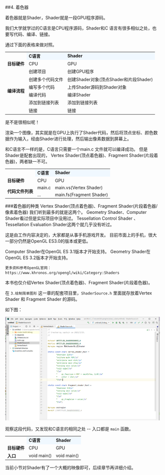 ﻿##4. 着色器

着色器就是Shader，Shader就是一段GPU程序源码。

我们大学就学过的C语言是CPU程序源码，Shader和C 语言有很多相似之处，也要写代码、编译、链接。

通过下面的表格来做对照。

<table>
<tr ><td></td><td bgcolor="AliceBlue"><b>C语言</td><td bgcolor="AliceBlue"><b>Shader</td></tr>
<tr><td><b>目标硬件</td><td>CPU</td><td>GPU</td></tr>
<tr><td rowspan="6"><b>编译流程</td><td>创建项目</td><td>创建GPU程序</td></tr>
<tr><td>创建多个代码文件</td><td>创建Shader对象(顶点Shader和片段Shader) </td></tr>
<tr><td>编写多个代码</td><td>上传Shader源码到Shader对象</td></tr>
<tr><td>编译代码</td><td>编译Shader</td></tr>
<tr><td>添加到链接列表</td><td>添加到链接列表</td></tr>
<tr><td>链接</td><td>链接</td></tr>
</table>

是不是很相似呢！

渲染一个图像，其实就是在GPU上执行了Shader代码，然后将顶点坐标、颜色数据作为输入，经由Shader进行处理，然后输出像素数据到屏幕上。

和C语言不一样的是，C语言只需要一个main.c 文件就可以编译成功。
但是Shader是配套出现的， Vertex Shader(顶点着色器)、Fragment Shader(片段着色器)，两者缺一不可。

<table>
<tr ><td></td><td bgcolor="AliceBlue"><b>C语言</td><td bgcolor="AliceBlue"><b>Shader</td></tr>
<tr><td><b>目标硬件</td><td>CPU</td><td>GPU</td></tr>
<tr><td rowspan="6"><b>代码文件列表</td><td>main.c</td><td>main.vs(Vertex Shader)</td></tr>
<tr><td>...</td><td>main.fs(Fragment Shader)</td></tr>
</table>

###着色器的种类
Vertex Shader(顶点着色器)、Fragment Shader(片段着色器/像素着色器) 我们听到最多的就是这两个。
Geometry Shader、Computer Shader看过但是实际项目中没用过。
Tessellation Control Shader 、Tessellation Evaluation Shader这两个就几乎没有听过。

这是由工作内容决定的，大家都是从事手机游戏开发。
目前市面上的手机，很大一部分仍然是OpenGL ES3.0的版本或更低。

Computer Shader在OpenGL ES 3.1版本才开始支持。
Geometry Shader在OpenGL ES 3.2版本才开始支持。


    更多资料参考OpenGL官网：
    https://www.khronos.org/opengl/wiki/Category:Shaders


本书也仅介绍Vertex Shader(顶点着色器)、Fragment Shader(片段着色器)。

在 `3.绘制简单图形` 这一章的配套项目里，`ShaderSource.h` 里面就存放着Vertex Shader 和 Fragment Shader 的源码。

如下图：

![](../../imgs/shader/introduce_shader/shader_source_in_draw_polygon_samples.png)

观察这段代码，又发现和C语言的相同之处 -- 入口都是 `main` 函数。

<table>
<tr ><td></td><td bgcolor="AliceBlue"><b>C语言</td><td bgcolor="AliceBlue"><b>Shader</td></tr>
<tr><td><b>目标硬件</td><td>CPU</td><td>GPU</td></tr>
<tr><td rowspan="6"><b>入口</td><td>void main()</td><td>void main()</td></tr>
</table>

当前小节对Shader有了一个大概的映像即可，后续章节再详细介绍。